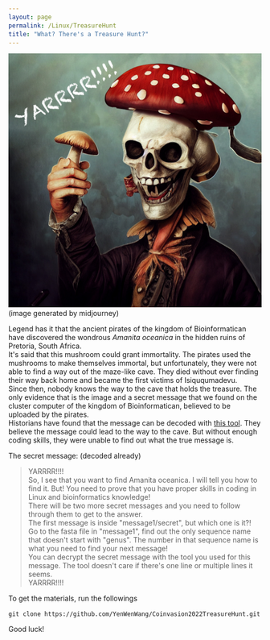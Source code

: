 ```yaml
---
layout: page
permalink: /Linux/TreasureHunt
title: "What? There's a Treasure Hunt?"
---
```


![pirate](../img/pirate.jpg)
(image generated by midjourney)

Legend has it that the ancient pirates of the kingdom of Bioinformatican have discovered the wondrous <i>Amanita oceanica</i> in the hidden ruins of Pretoria, South Africa.  
It's said that this mushroom could grant immortality. The pirates used the mushrooms to make themselves immortal, but unfortunately, they were not able to find a way out of the maze-like cave. They died without ever finding their way back home and became the first victims of Isiququmadevu.  
Since then, nobody knows the way to the cave that holds the treasure. The only evidence that is the image and a secret message that we found on the cluster computer of the kingdom of Bioinformatican, believed to be uploaded by the pirates.  
Historians have found that the message can be decoded with [this tool](https://www.online-toolz.com/tools/text-encryption-decryption.php). They believe the message could lead to the way to the cave. But without enough coding skills, they were unable to find out what the true message is.  

The secret message: (decoded already)
  
> YARRRR!!!!  
  So, I see that you want to find Amanita oceanica. I will tell you how to find it. But! You need to prove that you have proper skills in coding in Linux and bioinformatics knowledge!  
  There will be two more secret messages and you need to follow through them to get to the answer.  
  The first message is inside "message1/secret", but which one is it?! Go to the fasta file in "message1", find out the only sequence name that doesn't start with "genus". The number in that sequence name is what you need to find your next message!  
  You can decrypt the secret message with the tool you used for this message. The tool doesn't care if there's one line or multiple lines it seems.  
  YARRRR!!!!


To get the materials, run the followings

```
git clone https://github.com/YenWenWang/Coinvasion2022TreasureHunt.git
```

Good luck!
